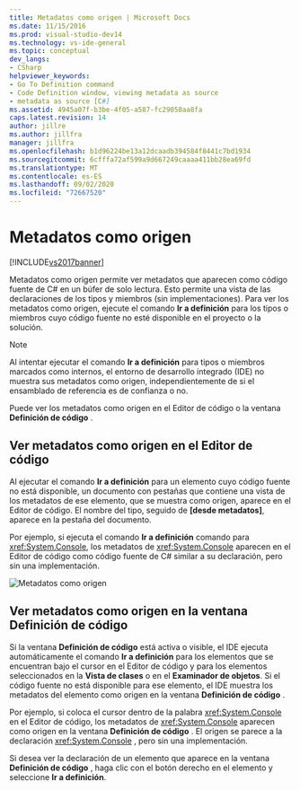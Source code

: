 ```yaml
---
title: Metadatos como origen | Microsoft Docs
ms.date: 11/15/2016
ms.prod: visual-studio-dev14
ms.technology: vs-ide-general
ms.topic: conceptual
dev_langs:
- CSharp
helpviewer_keywords:
- Go To Definition command
- Code Definition window, viewing metadata as source
- metadata as source [C#]
ms.assetid: 4945a07f-b3be-4f05-a587-fc29058aa8fa
caps.latest.revision: 14
author: jillre
ms.author: jillfra
manager: jillfra
ms.openlocfilehash: b1d96224be13a12dcaadb394584f8441c7bd1934
ms.sourcegitcommit: 6cfffa72af599a9d667249caaaa411bb28ea69fd
ms.translationtype: MT
ms.contentlocale: es-ES
ms.lasthandoff: 09/02/2020
ms.locfileid: "72667520"
---
```

# <a name="metadata-as-source"></a>Metadatos como origen
[!INCLUDE[vs2017banner](../includes/vs2017banner.md)]

Metadatos como origen permite ver metadatos que aparecen como código fuente de C# en un búfer de solo lectura. Esto permite una vista de las declaraciones de los tipos y miembros (sin implementaciones). Para ver los metadatos como origen, ejecute el comando **Ir a definición** para los tipos o miembros cuyo código fuente no esté disponible en el proyecto o la solución.

> [!NOTE]
> Al intentar ejecutar el comando **Ir a definición** para tipos o miembros marcados como internos, el entorno de desarrollo integrado (IDE) no muestra sus metadatos como origen, independientemente de si el ensamblado de referencia es de confianza o no.

 Puede ver los metadatos como origen en el Editor de código o la ventana **Definición de código** .

## <a name="viewing-metadata-as-source-in-the-code-editor"></a>Ver metadatos como origen en el Editor de código
 Al ejecutar el comando **Ir a definición** para un elemento cuyo código fuente no está disponible, un documento con pestañas que contiene una vista de los metadatos de ese elemento, que se muestra como origen, aparece en el Editor de código. El nombre del tipo, seguido de **[desde metadatos]**, aparece en la pestaña del documento.

 Por ejemplo, si ejecuta el comando **Ir a definición** comando para <xref:System.Console>, los metadatos de <xref:System.Console> aparecen en el Editor de código como código fuente de C# similar a su declaración, pero sin una implementación.

 ![Metadatos como origen](../csharp-ide/media/metadatasource.png "Metadatasource")

## <a name="viewing-metadata-as-source-in-the-code-definition-window"></a>Ver metadatos como origen en la ventana Definición de código
 Si la ventana **Definición de código** está activa o visible, el IDE ejecuta automáticamente el comando **Ir a definición** para los elementos que se encuentran bajo el cursor en el Editor de código y para los elementos seleccionados en la **Vista de clases** o en el **Examinador de objetos**. Si el código fuente no está disponible para ese elemento, el IDE muestra los metadatos del elemento como origen en la ventana **Definición de código** .

 Por ejemplo, si coloca el cursor dentro de la palabra <xref:System.Console> en el Editor de código, los metadatos de <xref:System.Console> aparecen como origen en la ventana **Definición de código** . El origen se parece a la declaración <xref:System.Console> , pero sin una implementación.

 Si desea ver la declaración de un elemento que aparece en la ventana **Definición de código** , haga clic con el botón derecho en el elemento y seleccione **Ir a definición**.